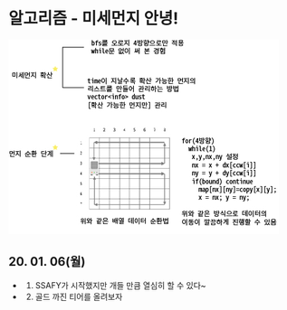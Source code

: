 # 알고리즘 - 미세먼지 안녕!
 ![Alt text](./img_200106.jpg)


 ## 20. 01. 06(월)
  - 1. SSAFY가 시작했지만 개들 만큼 열심히 할 수 있다~
  - 2. 골드 까진 티어를 올려보자
